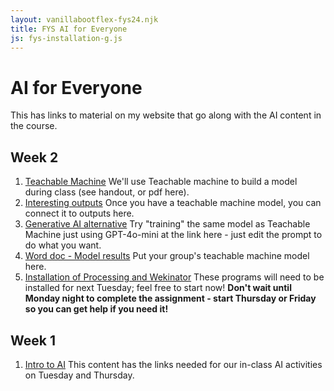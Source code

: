 ```yaml
---
layout: vanillabootflex-fys24.njk
title: FYS AI for Everyone
js: fys-installation-g.js
---
```


# AI for Everyone

This has links to material on my website that go along with the AI content in the course. 

<!-- ## Week 4
1. [Building an AI Model Project: The gory details](/fys-V07-23) The details for the steps you'll be completing during week 4. *You are welcome to work ahead!*


## Week 3
1. [Building a regression model and changing models](/fys-A04-regression-change-models-23/) This follows along with the first part of class Tuesday
2. [A3 Essay: Reviewing an AI application - identifying classifiers and regression in the wild](/fys-A03-23/) This is your assignment due **Thursday**
3. [Teachable Machine](https://teachablemachine.withgoogle.com/) We'll use Teachable machine to build a model during class
4. [A4 - Building an AI Project Model choices](/fys-V06-23) Watch the videos to see an overview of the types of models you could build. Remember your model choice is due **Tuesday** <a target="_blank" href="https://d2l.mountunion.edu/d2l/le/content/54369/viewContent/820927/View">A4 Build an AI Project Topic</a> -->


## Week 2

1. [Teachable Machine](https://teachablemachine.withgoogle.com/) We'll use Teachable machine to build a model during class (see handout, or pdf here).
2. [Interesting outputs](/fys-outputs/) Once you have a teachable machine model, you can connect it to outputs here.
3. [Generative AI alternative](https://js.munano.org/) Try "training" the same model as Teachable Machine just using GPT-4o-mini at the link here - just edit the prompt to do what you want. 
4. [Word doc - Model results](https://mountunion-my.sharepoint.com/:w:/g/personal/dwyerry_mountunion_edu/ERE6lCuyi55Oh-ZfIOAc2zwBtKfSzBG3NN-VGuj8WA5jYw?e=4wbYkF) Put your group's teachable machine model here.
5. [Installation of Processing and Wekinator](/fys-installation/) These programs will need to be installed for next Tuesday; feel free to start now! **Don't wait until Monday night to complete the assignment - start Thursday or Friday so you can get help if you need it!**

<!-- 1. [Classifier models](/fys-V01-23/) This contains information that follows along with our in-class presentation about classifiers.
2. [Regression models](/fys-V03/) Similarly, this follows along with our information about regression models.
3. [A2 Classifier Model](/fys-a02-classifier-23/) This contains the assignment for next Tuesday, building your own classifier model. -->

## Week 1

1. [Intro to AI](/fys-24-01-ais/) This content has the links needed for our in-class AI activities on Tuesday and Thursday.

<!-- 3. [AI Writing](/fys-23-02-ai-writing)  -->

